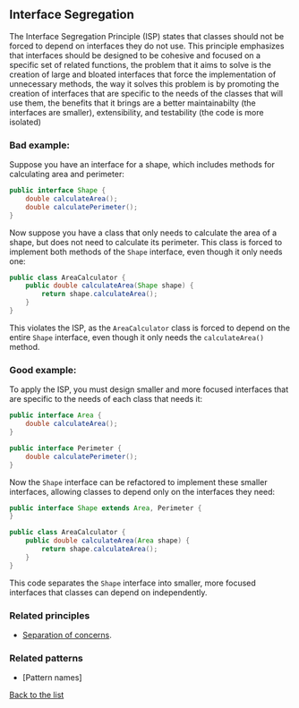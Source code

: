 ## Interface Segregation

The Interface Segregation Principle (ISP) states that classes should not be forced to depend on interfaces they do not use. This principle emphasizes that interfaces should be designed to be cohesive and focused on a specific set of related functions, the problem that it aims to solve is the creation of large and bloated interfaces that force the implementation of unnecessary methods, the way it solves this problem is by promoting the creation of interfaces that are specific to the needs of the classes that will use them, the benefits that it brings are a better maintainabilty (the interfaces are smaller), extensibility, and testability (the code is more isolated)

### Bad example:

Suppose you have an interface for a shape, which includes methods for calculating area and perimeter:
``` java
public interface Shape {
    double calculateArea();
    double calculatePerimeter();
}

```
Now suppose you have a class that only needs to calculate the area of a shape, but does not need to calculate its perimeter. This class is forced to implement both methods of the `Shape` interface, even though it only needs one:
``` java
public class AreaCalculator {
    public double calculateArea(Shape shape) {
        return shape.calculateArea();
    }
}

```

This violates the ISP, as the `AreaCalculator` class is forced to depend on the entire `Shape` interface, even though it only needs the `calculateArea()` method.

### Good example:

To apply the ISP, you must design smaller and more focused interfaces that are specific to the needs of each class that needs it:
``` java
public interface Area {
    double calculateArea();
}

public interface Perimeter {
    double calculatePerimeter();
}

```

Now the `Shape` interface can be refactored to implement these smaller interfaces, allowing classes to depend only on the interfaces they need:

``` java
public interface Shape extends Area, Perimeter {
}

public class AreaCalculator {
    public double calculateArea(Area shape) {
        return shape.calculateArea();
    }
}

```

This code separates the `Shape` interface into smaller, more focused interfaces that classes can depend on independently.
### Related principles

- [Separation of concerns](../general/separationofconcerns.md).



### Related patterns

- [Pattern names]


[Back to the list](./README.md)